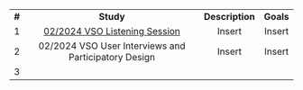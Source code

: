 |       |                                                                                                                                                                                             |                 |           |
| :---: | :-----------------------------------------------------------------------------------------------------------------------------------------------------------------------------------------: | :-------------: | :-------: |
| **#** |                                                                                          **Study**                                                                                          | **Description** | **Goals** |
|   1   | [02/2024 VSO Listening Session](https://github.com/department-of-veterans-affairs/va.gov-team/blob/master/products/accredited-representative-facing/research/01-23-24-listening-session.md) |      Insert     |   Insert  |
|   2   |                                                                     02/2024 VSO User Interviews and Participatory Design                                                                    |      Insert     |   Insert  |
|   3   |                                                                                                                                                                                             |                 |           |
